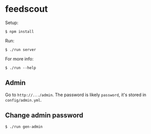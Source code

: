 # feedscout

Setup:

    $ npm install

Run:

    $ ./run server

For more info:

    $ ./run --help

Admin
-----

Go to `http://.../admin`. The password is likely `password`, it's stored in 
`config/admin.yml`.

Change admin password
---------------------

    $ ./run gen-admin
